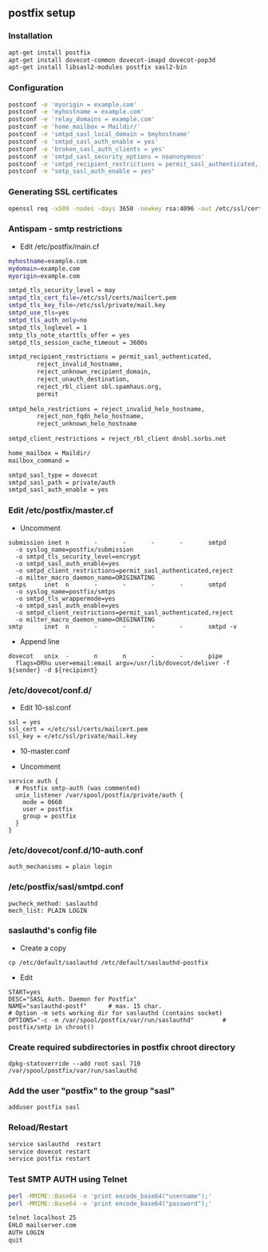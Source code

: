 ## postfix setup

### Installation

```bash
apt-get install postfix
apt-get install dovecot-common dovecot-imapd dovecot-pop3d
apt-get install libsasl2-modules postfix sasl2-bin
```

### Configuration

```bash
postconf -e 'myorigin = example.com'
postconf -e 'myhostname = example.com'
postconf -e 'relay_domains = example.com'
postconf -e 'home_mailbox = Maildir/'
postconf -e 'smtpd_sasl_local_domain = $myhostname'
postconf -e 'smtpd_sasl_auth_enable = yes'
postconf -e 'broken_sasl_auth_clients = yes'
postconf -e 'smtpd_sasl_security_options = noanonymous'
postconf -e 'smtpd_recipient_restrictions = permit_sasl_authenticated, permit_mynetworks, reject_unauth_destination'
postconf -e "smtp_sasl_auth_enable = yes"
```

### Generating SSL certificates

```bash
openssl req -x509 -nodes -days 3650 -newkey rsa:4096 -out /etc/ssl/certs/mailcert.pem -keyout /etc/ssl/private/mail.key
```

### Antispam - smtp restrictions

* Edit /etc/postfix/main.cf

```bash
myhostname=example.com
mydomain=example.com
myorigin=example.com

smtpd_tls_security_level = may
smtpd_tls_cert_file=/etc/ssl/certs/mailcert.pem
smtpd_tls_key_file=/etc/ssl/private/mail.key
smtpd_use_tls=yes
smtpd_tls_auth_only=no
smtpd_tls_loglevel = 1 
smtp_tls_note_starttls_offer = yes 
smtpd_tls_session_cache_timeout = 3600s

smtpd_recipient_restrictions = permit_sasl_authenticated,
        reject_invalid_hostname,
        reject_unknown_recipient_domain,
        reject_unauth_destination,
        reject_rbl_client sbl.spamhaus.org,
        permit
        
smtpd_helo_restrictions = reject_invalid_helo_hostname,
        reject_non_fqdn_helo_hostname,
        reject_unknown_helo_hostname
        
smtpd_client_restrictions = reject_rbl_client dnsbl.sorbs.net

home_mailbox = Maildir/
mailbox_command =

smtpd_sasl_type = dovecot
smtpd_sasl_path = private/auth
smtpd_sasl_auth_enable = yes
```

### Edit /etc/postfix/master.cf

* Uncomment 

```
submission inet n       -       -       -       -       smtpd
  -o syslog_name=postfix/submission
  -o smtpd_tls_security_level=encrypt
  -o smtpd_sasl_auth_enable=yes
  -o smtpd_client_restrictions=permit_sasl_authenticated,reject
  -o milter_macro_daemon_name=ORIGINATING
smtps     inet  n       -       -       -       -       smtpd
  -o syslog_name=postfix/smtps
  -o smtpd_tls_wrappermode=yes
  -o smtpd_sasl_auth_enable=yes
  -o smtpd_client_restrictions=permit_sasl_authenticated,reject
  -o milter_macro_daemon_name=ORIGINATING
smtp      inet  n       -       -       -       -       smtpd -v
```

* Append line

```
dovecot   unix  -       n       n       -       -       pipe
  flags=DRhu user=email:email argv=/usr/lib/dovecot/deliver -f ${sender} -d ${recipient}
```

### /etc/dovecot/conf.d/

* Edit 10-ssl.conf

```
ssl = yes
ssl_cert = </etc/ssl/certs/mailcert.pem
ssl_key = </etc/ssl/private/mail.key
```

* 10-master.conf

* Uncomment

```
service auth {
  # Postfix smtp-auth (was commented)
  unix_listener /var/spool/postfix/private/auth {
    mode = 0660
    user = postfix
    group = postfix
  }
}
```

### /etc/dovecot/conf.d/10-auth.conf

```
auth_mechanisms = plain login
```

### /etc/postfix/sasl/smtpd.conf

```
pwcheck_method: saslauthd
mech_list: PLAIN LOGIN
```

### saslauthd's config file

* Create a copy

```
cp /etc/default/saslauthd /etc/default/saslauthd-postfix
```

* Edit

```
START=yes
DESC="SASL Auth. Daemon for Postfix"
NAME="saslauthd-postf"      # max. 15 char.
# Option -m sets working dir for saslauthd (contains socket)
OPTIONS="-c -m /var/spool/postfix/var/run/saslauthd"        # postfix/smtp in chroot()
```

### Create required subdirectories in postfix chroot directory

```
dpkg-statoverride --add root sasl 710 /var/spool/postfix/var/run/saslauthd
```

### Add the user "postfix" to the group "sasl"

```
adduser postfix sasl
```

### Reload/Restart

```bash
service saslauthd  restart
service dovecot restart
service postfix restart
```

### Test SMTP AUTH using Telnet

```bash
perl -MMIME::Base64 -e 'print encode_base64("username");'
perl -MMIME::Base64 -e 'print encode_base64("password");'
```

```bash
telnet localhost 25
EHLO mailserver.com
AUTH LOGIN
quit
```

